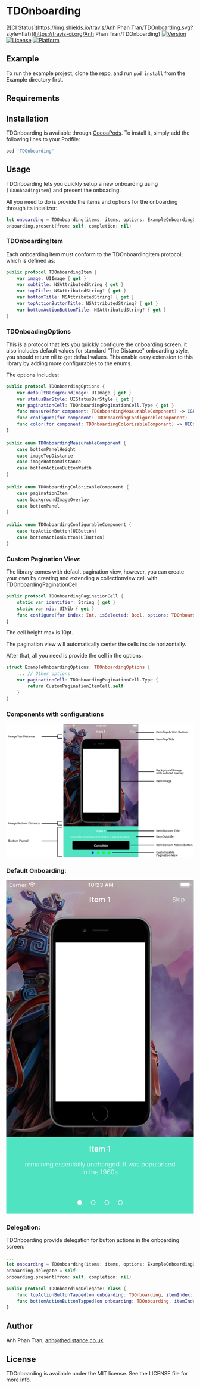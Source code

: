 # TDOnboarding

[![CI Status](https://img.shields.io/travis/Anh Phan Tran/TDOnboarding.svg?style=flat)](https://travis-ci.org/Anh Phan Tran/TDOnboarding)
[![Version](https://img.shields.io/cocoapods/v/TDOnboarding.svg?style=flat)](https://cocoapods.org/pods/TDOnboarding)
[![License](https://img.shields.io/cocoapods/l/TDOnboarding.svg?style=flat)](https://cocoapods.org/pods/TDOnboarding)
[![Platform](https://img.shields.io/cocoapods/p/TDOnboarding.svg?style=flat)](https://cocoapods.org/pods/TDOnboarding)

## Example

To run the example project, clone the repo, and run `pod install` from the Example directory first.

## Requirements

## Installation

TDOnboarding is available through [CocoaPods](http://cocoapods.org). To install
it, simply add the following lines to your Podfile:

```ruby
pod 'TDOnboarding'
```

## Usage

TDOnboarding lets you quickly setup a new onboarding using  ```[TDOnboadingItem]``` and present the onboading.

All you need to do is provide the items and options for the onboarding through its initializer:

```swift
let onboarding = TDOnboarding(items: items, options: ExampleOnboardingOptions())
onboarding.present(from: self, completion: nil)
```

### TDOnboardingItem

Each onboarding item must conform to the TDOnboardingItem protocol, which is defined as:

```swift
public protocol TDOnboardingItem {
    var image: UIImage { get }
    var subtitle: NSAttributedString { get }
    var topTitle: NSAttributedString? { get }
    var bottomTitle: NSAttributedString? { get }
    var topActionButtonTitle: NSAttributedString? { get }
    var bottomActionButtonTitle: NSAttributedString? { get }
}
```
### TDOnboadingOptions

This is a protocol that lets you quickly configure the onboarding screen, it also includes default values for standard "The Distance" onboarding style, you should return nil to get defaul values. This enable easy extension to this library by adding more configurables to the enums.

The options includes:

```swift
public protocol TDOnboardingOptions {
    var defaultBackgroundImage: UIImage { get }
    var statusBarStyle: UIStatusBarStyle { get }
    var paginationCell: TDOnboardingPaginationCell.Type { get }
    func measure(for component: TDOnboardingMeasurableComponent) -> CGFloat?
    func configure(for component: TDOnboardingConfigurableComponent)
    func color(for component: TDOnboardingColorizableComponent) -> UIColor?
}

public enum TDOnboardingMeasurableComponent {
    case bottomPanelHeight
    case imageTopDistance
    case imageBottomDistance
    case bottomActionButtonWidth
}

public enum TDOnboardingColorizableComponent {
    case paginationItem
    case backgroundImageOverlay
    case bottomPanel
}

public enum TDOnboardingConfigurableComponent {
    case topActionButton(UIButton)
    case bottomActionButton(UIButton)
}
```

### Custom Pagination View:
The library comes with default pagination view, however, you can create your own by creating and extending a collectionview cell with TDOnboardingPaginationCell

```swift
public protocol TDOnboardingPaginationCell {
    static var identifier: String { get }
    static var nib: UINib { get }
    func configure(for index: Int, isSelected: Bool, options: TDOnboardingOptions?)
}
```

The cell height max is 10pt.

The pagination view will automatically center the cells inside horizontally.

After that, all you need is provide the cell in the options:

```swift
struct ExampleOnboardingOptions: TDOnboardingOptions {
    ... // Other options
    var paginationCell: TDOnboardingPaginationCell.Type {
        return CustomPaginationItemCell.self
    }
}
```

### Components with configurations
![tdonboardingcomponents](./images/TDOnboarding-1.png "Components with configurations")

### Default Onboarding:
![tdonboardingcomponents](./images/TDOnboarding-2.png "Default onboarding")

### Delegation:

TDOnboarding provide delegation for button actions in the onboarding screen:

```swift
...
let onboarding = TDOnboarding(items: items, options: ExampleOnboardingOptions())
onboarding.delegate = self
onboarding.present(from: self, completion: nil)
```

```swift
public protocol TDOnboardingDelegate: class {
    func topActionButtonTapped(on onboarding: TDOnboarding, itemIndex: Int)
    func bottomActionButtonTapped(on onboarding: TDOnboarding, itemIndex: Int)
}
```

## Author

Anh Phan Tran, anh@thedistance.co.uk

## License

TDOnboarding is available under the MIT license. See the LICENSE file for more info.
